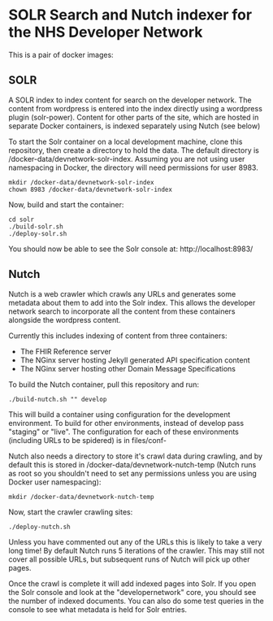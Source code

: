 # SOLR Search and Nutch indexer for the NHS Developer Network #

This is a pair of docker images:


## SOLR ##
A SOLR index to index content for search on the developer network.
The content from wordpress is entered into the index directly using a wordpress plugin (solr-power).
Content for other parts of the site, which are hosted in separate Docker containers, is indexed separately using Nutch (see below)

To start the Solr container on a local development machine, clone this repository, then create a directory to hold the data. The default directory is /docker-data/devnetwork-solr-index. Assuming you are not using user namespacing in Docker, the directory will need permissions for user 8983.

```
mkdir /docker-data/devnetwork-solr-index
chown 8983 /docker-data/devnetwork-solr-index
```

Now, build and start the container:

```
cd solr
./build-solr.sh
./deploy-solr.sh
```

You should now be able to see the Solr console at: http://localhost:8983/


## Nutch ##
Nutch is a web crawler which crawls any URLs and generates some metadata about them to add into the Solr index. This allows the developer network search to incorporate all the content from these containers alongside the wordpress content.

Currently this includes indexing of content from three containers:
- The FHIR Reference server
- The NGinx server hosting Jekyll generated API specification content
- The NGinx server hosting other Domain Message Specifications

To build the Nutch container, pull this repository and run:

```
./build-nutch.sh "" develop
```

This will build a container using configuration for the development environment. To build for other environments, instead of develop pass "staging" or "live". The configuration for each of these environments (including URLs to be spidered) is in files/conf-<environment>

Nutch also needs a directory to store it's crawl data during crawling, and by default this is stored in /docker-data/devnetwork-nutch-temp (Nutch runs as root so you shouldn't need to set any permissions unless you are using Docker user namespacing):

```
mkdir /docker-data/devnetwork-nutch-temp
```

Now, start the crawler crawling sites:

```
./deploy-nutch.sh
```

Unless you have commented out any of the URLs this is likely to take a very long time!
By default Nutch runs 5 iterations of the crawler. This may still not cover all possible URLs, but subsequent runs of Nutch will pick up other pages.

Once the crawl is complete it will add indexed pages into Solr. If you open the Solr console and look at the "developernetwork" core, you should see the number of indexed documents. You can also do some test queries in the console to see what metadata is held for Solr entries.

